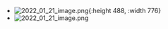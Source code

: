 - ![2022_01_21_image.png](https://cdn.logseq.com/%2Fe665ccdc-ca08-4e13-adf4-2c2994386a2bac3896c8-7e9a-452a-9708-b15d6e5bf0122022_01_21_image.png?Expires=4796344346&Signature=VIb-j096eJ2FJO6ucwo72GlVPJE~CHPUJYyOZCBEXoxoYXOR9X8bb-~FHW5QlMeMqoutl4Wg242iSExBXXPbTs2Fj~ovg~3F2JdwVF4vgj0Pi896csV8H1oFqa-~AFoxI2jQqTRZFW7rUBMdC2a0g8wblJk-VIfUdMEO6FxOxWsCmaClFf0WUH8eaVXwEIvaa6~qzYJvnxOY2R-no75fxLdKMv3LXE20i9-2ywcrV1nwMbfiXmvMH0t9-jNukVYcl4rfzWBnf4hLR195sRgv~sYNKoWGlB8tl71RtN~xir~4hOncgU6k5gA0mXOGoFojl1oXzLbR~-Fdak2h1pPGew__&Key-Pair-Id=APKAJE5CCD6X7MP6PTEA){:height 488, :width 776}
- ![2022_01_21_image.png](https://cdn.logseq.com/%2Fe665ccdc-ca08-4e13-adf4-2c2994386a2ba3826fb9-ab80-458b-b893-804e4fe152bb2022_01_21_image.png?Expires=4796344377&Signature=cp227XsK03qfuW2nUOhLQ6teh4-hsA9ABqIlzS~Yoevgjd-HKCa2LB0j0Ccf5y72E2KwExbspXKXiBQGkYaZ3ZwO6J8gxvR5~WAhgH4lFCkGvp4xmusWwcrzS7ko-65a1R9vO9Wu9iprHWu92vEapCHt8E9TdxRt1HQevScq4Bk2YOdLojf~rS2AhDyGy7bDE7NuHiILoHSQzcl3ozzLvo7SrOPnA36zpECEMIBKKPdgTD6tN4ynbmUGbmQ1h35a2wknSqKba2SCBqjsWvpcY-3etBFR0tZsMRAT5DE4B-Xh0U4oo3YV~eWyvgoR9ryCrnWpIjnP8RqijVlgzG8scA__&Key-Pair-Id=APKAJE5CCD6X7MP6PTEA)